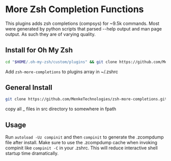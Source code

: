 # More Zsh Completion Functions

This plugins adds zsh completions (compsys) for ~9.5k commands.
Most were generated by python scripts that parsed --help output and man page output.
As such they are of varying quality.


## Install for Oh My Zsh

```sh
cd "$HOME/.oh-my-zsh/custom/plugins" && git clone https://github.com/MenkeTechnologies/zsh-more-completions.git
```

Add `zsh-more-completions` to plugins array in ~/.zshrc

## General Install

```sh
git clone https://github.com/MenkeTechnologies/zsh-more-completions.git
```

copy all _ files in src directory to somewhere in fpath

## Usage
Run  `autoload -Uz compinit` and then `compinit` to generate the .zcompdump file after install.
Make sure to use the .zcompdump cache when invoking compinit like `compinit -C` in your .zshrc.
This will reduce interactive shell startup time dramatically.


